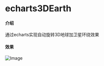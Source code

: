 # echarts3DEarth

#### 介绍
通过echarts实现自动旋转3D地球加卫星环绕效果

#### 效果
![Image](http://resource.cityiot.net.cn/upload/1675299762819.jpg)


